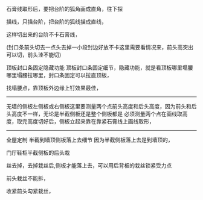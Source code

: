 石膏线取形后，要把台阶的狐角画成直角，往下探


描线，只描台阶，把台阶的狐线描成直线，


这样切出来的台阶不卡石膏线，

(封口条前头切去一点头去掉一小段封边好放不卡这里需要看情况来，前头高突出可以切，前头洼不能切)  



顶板封口条固定隐藏功能
顶板封口条固定细节，隐藏功能，就是看顶板哪里塌腰
哪里塌腰拉哪里，封口条固定可以拉直顶板，

找塌腰点，靠顶板外边缘上钉效果最佳，



_______________________________________

无墙的侧板左侧板或右侧板这里要测量两个点前头高度和后头高度，因为前头和后头高度不一样，无论是半截侧板还是整个侧板都是
必须测量两个点在画线取高度，取完高度切好后，侧板立起来靠在靠紧石膏线上画线取形，
__________________________________
全屋定制
半截到墙顶侧板落上去细节
因为半截侧板落上去是到墙顶的，

门厅鞋柜半截侧板的后头栽

丝去掉，去掉栽丝后,侧板才能落上去，可以用后背板的栽丝锁紧受力点


前头栽丝不能拆，

收紧前头勾紧栽丝，























